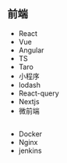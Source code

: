 
## 前端

- React
- Vue
- Angular
- TS
- Taro
- 小程序
- lodash
- React-query
- Nextjs
- 微前端

## 

- Docker
- Nginx
- jenkins
